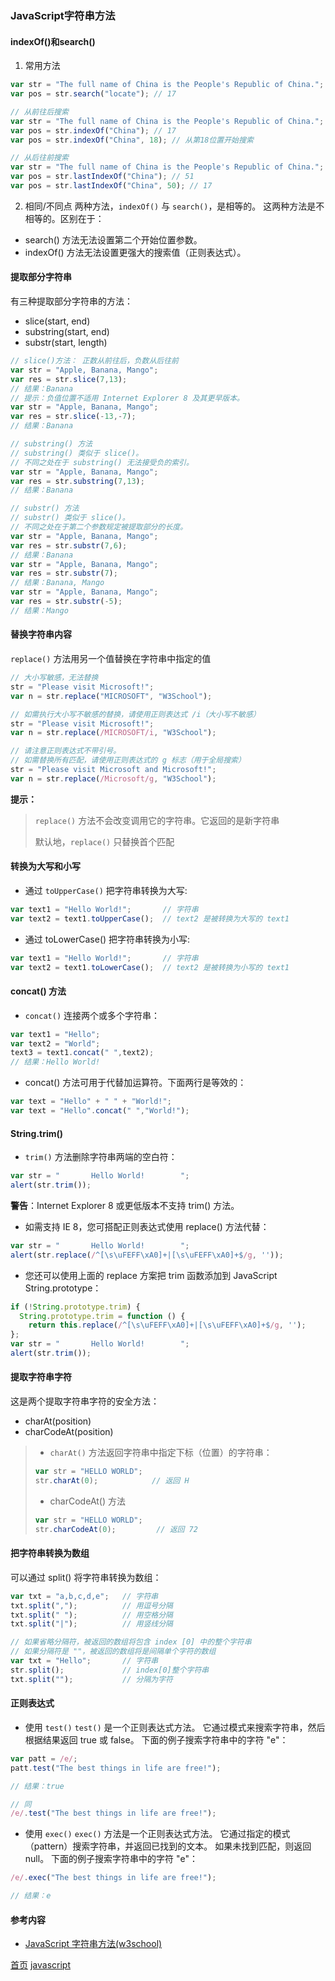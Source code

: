 ### JavaScript字符串方法

#### indexOf()和search()
1. 常用方法

```javascript 
var str = "The full name of China is the People's Republic of China.";
var pos = str.search("locate"); // 17

// 从前往后搜索
var str = "The full name of China is the People's Republic of China.";
var pos = str.indexOf("China"); // 17
var pos = str.indexOf("China", 18); // 从第18位置开始搜索

// 从后往前搜索
var str = "The full name of China is the People's Republic of China.";
var pos = str.lastIndexOf("China"); // 51
var pos = str.lastIndexOf("China", 50); // 17
```

2. 相同/不同点
  两种方法，`indexOf()` 与 `search()`，是相等的。
  这两种方法是不相等的。区别在于：
  * search() 方法无法设置第二个开始位置参数。
  * indexOf() 方法无法设置更强大的搜索值（正则表达式）。

#### 提取部分字符串
有三种提取部分字符串的方法：
  * slice(start, end)
  * substring(start, end)
  * substr(start, length)

```javascript
// slice()方法： 正数从前往后，负数从后往前
var str = "Apple, Banana, Mango";
var res = str.slice(7,13);
// 结果：Banana
// 提示：负值位置不适用 Internet Explorer 8 及其更早版本。
var str = "Apple, Banana, Mango";
var res = str.slice(-13,-7);
// 结果：Banana

// substring() 方法
// substring() 类似于 slice()。
// 不同之处在于 substring() 无法接受负的索引。
var str = "Apple, Banana, Mango";
var res = str.substring(7,13);
// 结果：Banana

// substr() 方法
// substr() 类似于 slice()。
// 不同之处在于第二个参数规定被提取部分的长度。
var str = "Apple, Banana, Mango";
var res = str.substr(7,6);
// 结果：Banana
var str = "Apple, Banana, Mango";
var res = str.substr(7);
// 结果：Banana, Mango
var str = "Apple, Banana, Mango";
var res = str.substr(-5);
// 结果：Mango
```
#### 替换字符串内容
`replace()` 方法用另一个值替换在字符串中指定的值

```javascript
// 大小写敏感，无法替换
str = "Please visit Microsoft!";
var n = str.replace("MICROSOFT", "W3School");

// 如需执行大小写不敏感的替换，请使用正则表达式 /i（大小写不敏感）
str = "Please visit Microsoft!";
var n = str.replace(/MICROSOFT/i, "W3School");

// 请注意正则表达式不带引号。
// 如需替换所有匹配，请使用正则表达式的 g 标志（用于全局搜索）
str = "Please visit Microsoft and Microsoft!";
var n = str.replace(/Microsoft/g, "W3School");
```

**提示：**
> `replace()` 方法不会改变调用它的字符串。它返回的是新字符串 
> 
> 默认地，`replace()` 只替换首个匹配

#### 转换为大写和小写
* 通过 `toUpperCase()` 把字符串转换为大写:
```javascript
var text1 = "Hello World!";       // 字符串
var text2 = text1.toUpperCase();  // text2 是被转换为大写的 text1
```
* 通过 toLowerCase() 把字符串转换为小写:
```javascript
var text1 = "Hello World!";       // 字符串
var text2 = text1.toLowerCase();  // text2 是被转换为小写的 text1
```

#### concat() 方法
* `concat()` 连接两个或多个字符串：
```javascript
var text1 = "Hello";
var text2 = "World";
text3 = text1.concat(" ",text2);
// 结果：Hello World!
```
* concat() 方法可用于代替加运算符。下面两行是等效的：
```javascript
var text = "Hello" + " " + "World!";
var text = "Hello".concat(" ","World!");
```
#### String.trim()
* `trim()` 方法删除字符串两端的空白符：
```javascript
var str = "       Hello World!        ";
alert(str.trim());
```
**警告**：Internet Explorer 8 或更低版本不支持 trim() 方法。
* 如需支持 IE 8，您可搭配正则表达式使用 replace() 方法代替：
```javascript
var str = "       Hello World!        ";
alert(str.replace(/^[\s\uFEFF\xA0]+|[\s\uFEFF\xA0]+$/g, ''));
```
* 您还可以使用上面的 replace 方案把 trim 函数添加到 JavaScript String.prototype：
```javascript
if (!String.prototype.trim) {
  String.prototype.trim = function () {
    return this.replace(/^[\s\uFEFF\xA0]+|[\s\uFEFF\xA0]+$/g, '');
};
var str = "       Hello World!        ";
alert(str.trim());
```
#### 提取字符串字符
这是两个提取字符串字符的安全方法：
* charAt(position)
* charCodeAt(position)
> * `charAt()` 方法返回字符串中指定下标（位置）的字符串：
> ```javascript
> var str = "HELLO WORLD";
> str.charAt(0);            // 返回 H
> ```
> * charCodeAt() 方法
> ```javascript
> var str = "HELLO WORLD";
> str.charCodeAt(0);         // 返回 72
> ```

####  把字符串转换为数组 
可以通过 split() 将字符串转换为数组： 
```javascript
var txt = "a,b,c,d,e";   // 字符串
txt.split(",");          // 用逗号分隔
txt.split(" ");          // 用空格分隔
txt.split("|");          // 用竖线分隔

// 如果省略分隔符，被返回的数组将包含 index [0] 中的整个字符串
// 如果分隔符是 ""，被返回的数组将是间隔单个字符的数组
var txt = "Hello";       // 字符串
str.split();             // index[0]整个字符串
txt.split("");           // 分隔为字符
```
#### 正则表达式 
* 使用 `test()`
`test()` 是一个正则表达式方法。
它通过模式来搜索字符串，然后根据结果返回 true 或 false。
下面的例子搜索字符串中的字符 "e"： 

```javascript
var patt = /e/;
patt.test("The best things in life are free!"); 

// 结果：true

// 同
/e/.test("The best things in life are free!");
```
* 使用 `exec()`
`exec()` 方法是一个正则表达式方法。
它通过指定的模式（pattern）搜索字符串，并返回已找到的文本。
如果未找到匹配，则返回 null。
下面的例子搜索字符串中的字符 "e"：

```javascript
/e/.exec("The best things in life are free!");

// 结果：e
```

#### 参考内容
* [JavaScript 字符串方法(w3school)](https://www.w3school.com.cn/js/js_string_methods.asp)

[首页](../../README.md)  [javascript](javascript.md)